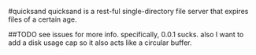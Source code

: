#quicksand
quicksand is a rest-ful single-directory file server that expires files of a
certain age.

##TODO
see issues for more info. specifically, 0.0.1 sucks. also I want to add a disk
usage cap so it also acts like a circular buffer.